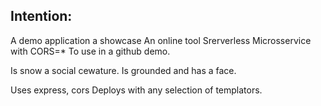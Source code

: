 ## Intention:
A demo application
a showcase
An online tool
Srerverless Microsservice with CORS=*
To use in a github demo.

Is snow a social cewature.
Is grounded and has a face.

Uses express, cors
Deploys with any selection of templators.
